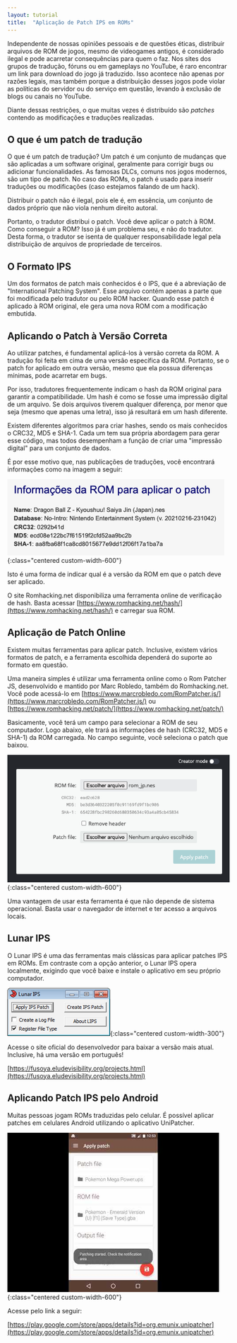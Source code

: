```yaml
---
layout: tutorial
title:  "Aplicação de Patch IPS em ROMs"
---
```


Independente de nossas opiniões pessoais e de questões éticas, distribuir arquivos de ROM de jogos, mesmo de videogames antigos, é considerado ilegal e pode acarretar consequências para quem o faz. Nos sites dos grupos de tradução, fóruns ou em gameplays no YouTube, é raro encontrar um link para download do jogo já traduzido. Isso acontece não apenas por razões legais, mas também porque a distribuição desses jogos pode violar as políticas do servidor ou do serviço em questão, levando à exclusão de blogs ou canais no YouTube.

Diante dessas restrições, o que muitas vezes é distribuído são *patches* contendo as modificações e traduções realizadas.

## O que é um patch de tradução

O que é um patch de tradução? Um patch é um conjunto de mudanças que são aplicadas a um software original, geralmente para corrigir bugs ou adicionar funcionalidades. As famosas DLCs, comuns nos jogos modernos, são um tipo de patch. No caso das ROMs, o patch é usado para inserir traduções ou modificações (caso estejamos falando de um hack).

Distribuir o patch não é ilegal, pois ele é, em essência, um conjunto de dados próprio que não viola nenhum direito autoral.

Portanto, o tradutor distribui o patch. Você deve aplicar o patch à ROM. Como conseguir a ROM? Isso já é um problema seu, e não do tradutor. Desta forma, o tradutor se isenta de qualquer responsabilidade legal pela distribuição de arquivos de propriedade de terceiros.

## O Formato IPS

Um dos formatos de patch mais conhecidos é o IPS, que é a abreviação de "International Patching System". Esse arquivo contém apenas a parte que foi modificada pelo tradutor ou pelo ROM hacker. Quando esse patch é aplicado à ROM original, ele gera uma nova ROM com a modificação embutida.

## Aplicando o Patch à Versão Correta

Ao utilizar patches, é fundamental aplicá-los à versão correta da ROM. A tradução foi feita em cima de uma versão específica da ROM. Portanto, se o patch for aplicado em outra versão, mesmo que ela possua diferenças mínimas, pode acarretar em bugs.

Por isso, tradutores frequentemente indicam o hash da ROM original para garantir a compatibilidade. Um hash é como se fosse uma impressão digital de um arquivo. Se dois arquivos tiverem qualquer diferença, por menor que seja (mesmo que apenas uma letra), isso já resultará em um hash diferente.

Existem diferentes algoritmos para criar hashes, sendo os mais conhecidos o CRC32, MD5 e SHA-1. Cada um tem sua própria abordagem para gerar esse código, mas todos desempenham a função de criar uma "impressão digital" para um conjunto de dados.

É por esse motivo que, nas publicações de traduções, você encontrará informações como na imagem a seguir:

![Image](/img/tutorial_patch_ips/tutorial_ips1.png){:class="centered custom-width-600"}

Isto é uma forma de indicar qual é a versão da ROM em que o patch deve ser aplicado.

O site Romhacking.net disponibiliza uma ferramenta online de verificação de hash. Basta acessar [https://www.romhacking.net/hash/](https://www.romhacking.net/hash/) e carregar sua ROM.

## Aplicação de Patch Online

Existem muitas ferramentas para aplicar patch. Inclusive, existem vários formatos de patch, e a ferramenta escolhida dependerá do suporte ao formato em questão.

Uma maneira simples é utilizar uma ferramenta online como o Rom Patcher JS, desenvolvido e mantido por Marc Robledo, também do Romhacking.net. Você pode acessá-lo em [https://www.marcrobledo.com/RomPatcher.js/](https://www.marcrobledo.com/RomPatcher.js/) ou [https://www.romhacking.net/patch/](https://www.romhacking.net/patch/)

Basicamente, você terá um campo para selecionar a ROM de seu computador. Logo abaixo, ele trará as informações de hash (CRC32, MD5 e SHA-1) da ROM carregada. No campo seguinte, você seleciona o patch que baixou.

![Image](/img/tutorial_patch_ips/tutorial_ips2.png){:class="centered custom-width-600"}

Uma vantagem de usar esta ferramenta é que não depende de sistema operacional. Basta usar o navegador de internet e ter acesso a arquivos locais.

## Lunar IPS

O Lunar IPS é uma das ferramentas mais clássicas para aplicar patches IPS em ROMs. Em contraste com a opção anterior, o Lunar IPS opera localmente, exigindo que você baixe e instale o aplicativo em seu próprio computador.

![Image](/img/tutorial_patch_ips/tutorial_ips3.gif){:class="centered custom-width-300"}

Acesse o site oficial do desenvolvedor para baixar a versão mais atual. Inclusive, há uma versão em português!

[https://fusoya.eludevisibility.org/projects.html](https://fusoya.eludevisibility.org/projects.html)

## Aplicando Patch IPS pelo Android

Muitas pessoas jogam ROMs traduzidas pelo celular. É possível aplicar patches em celulares Android utilizando o aplicativo UniPatcher.

![Image](/img/tutorial_patch_ips/tutorial_ips4.jpeg){:class="centered custom-width-600"}

Acesse pelo link a seguir:

[https://play.google.com/store/apps/details?id=org.emunix.unipatcher](https://play.google.com/store/apps/details?id=org.emunix.unipatcher)
